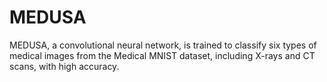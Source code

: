 # MEDUSA
MEDUSA, a convolutional neural network, is trained to classify six types of medical images from the Medical MNIST dataset, including X-rays and CT scans, with high accuracy. 
